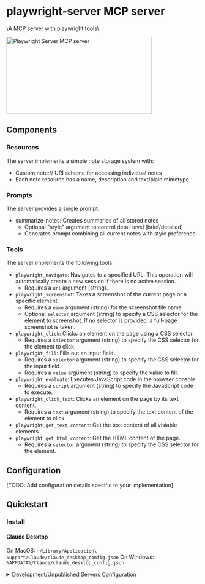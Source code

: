 # playwright-server MCP server

\A MCP server with playwright tools\

<a href="https://glama.ai/mcp/servers/c50bsocgzb"><img width="380" height="200" src="https://glama.ai/mcp/servers/c50bsocgzb/badge" alt="Playwright Server MCP server" /></a>

## Components

### Resources

The server implements a simple note storage system with:
- Custom note:// URI scheme for accessing individual notes
- Each note resource has a name, description and text/plain mimetype

### Prompts

The server provides a single prompt:
- summarize-notes: Creates summaries of all stored notes
  - Optional "style" argument to control detail level (brief/detailed)
  - Generates prompt combining all current notes with style preference

### Tools

The server implements the following tools:
- `playwright_navigate`: Navigates to a specified URL. This operation will automatically create a new session if there is no active session.
  - Requires a `url` argument (string).
- `playwright_screenshot`: Takes a screenshot of the current page or a specific element.
  - Requires a `name` argument (string) for the screenshot file name.
  - Optional `selector` argument (string) to specify a CSS selector for the element to screenshot. If no selector is provided, a full-page screenshot is taken.
- `playwright_click`: Clicks an element on the page using a CSS selector.
  - Requires a `selector` argument (string) to specify the CSS selector for the element to click.
- `playwright_fill`: Fills out an input field.
  - Requires a `selector` argument (string) to specify the CSS selector for the input field.
  - Requires a `value` argument (string) to specify the value to fill.
- `playwright_evaluate`: Executes JavaScript code in the browser console.
  - Requires a `script` argument (string) to specify the JavaScript code to execute.
- `playwright_click_text`: Clicks an element on the page by its text content.
  - Requires a `text` argument (string) to specify the text content of the element to click.
- `playwright_get_text_content`: Get the text content of all visiable elements.
- `playwright_get_html_content`: Get the HTML content of the page.
  - Requires a `selector` argument (string) to specify the CSS selector for the element.

## Configuration

[TODO: Add configuration details specific to your implementation]

## Quickstart

### Install

#### Claude Desktop

On MacOS: `~/Library/Application\ Support/Claude/claude_desktop_config.json`
On Windows: `%APPDATA%/Claude/claude_desktop_config.json`

<details>
  <summary>Development/Unpublished Servers Configuration</summary>
  ```
  "mcpServers": {
    "playwright-server": {
      "command": "uv",
      "args": [
        "--directory",
        "C:\Users\xxxxx\Documents\project\python\mcp\playwright-server",
        "run",
        "playwright-server"
      ]
    }
  }


    "playwright-server": {
      "command": "uv",
      "args": [
        "--directory",
        "/Users/Mac/workarea/techarge-projects/playwright-plus-python-mcp",
        "run",
        "playwright-server"
      ]
    }
  ```
</details>

<details>
  <summary>Published Servers Configuration</summary>
  ```
  "mcpServers": {
    "playwright-server": {
      "command": "uvx",
      "args": [
        "playwright-server"
      ]
    }
  }
  ```
</details>

## Development

### Building and Publishing

To prepare the package for distribution:

1. Sync dependencies and update lockfile:
```bash
uv sync
```

2. Build package distributions:
```bash
uv build
```

This will create source and wheel distributions in the `dist/` directory.

3. Publish to PyPI:
```bash
uv publish
```

Note: You'll need to set PyPI credentials via environment variables or command flags:
- Token: `--token` or `UV_PUBLISH_TOKEN`
- Or username/password: `--username`/`UV_PUBLISH_USERNAME` and `--password`/`UV_PUBLISH_PASSWORD`

### Debugging

Since MCP servers run over stdio, debugging can be challenging. For the best debugging
experience, we strongly recommend using the [MCP Inspector](https://github.com/modelcontextprotocol/inspector).


You can launch the MCP Inspector via [`npm`](https://docs.npmjs.com/downloading-and-installing-node-js-and-npm) with this command:

```bash
npx @modelcontextprotocol/inspector uv --directory C:\Users\YUNYING\Documents\project\python\mcp\playwright-server run playwright-server
```


Upon launching, the Inspector will display a URL that you can access in your browser to begin debugging.
